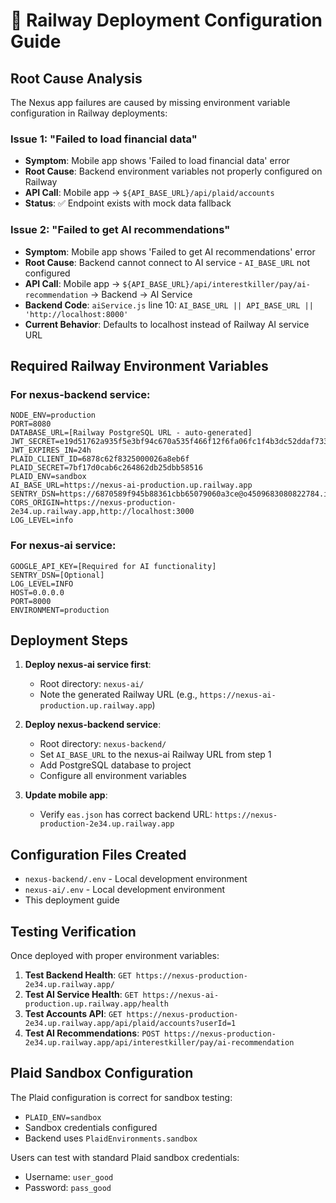 # 🚀 Railway Deployment Configuration Guide

## Root Cause Analysis

The Nexus app failures are caused by missing environment variable configuration in Railway deployments:

### Issue 1: "Failed to load financial data"
- **Symptom**: Mobile app shows 'Failed to load financial data' error
- **Root Cause**: Backend environment variables not properly configured on Railway
- **API Call**: Mobile app → `${API_BASE_URL}/api/plaid/accounts`
- **Status**: ✅ Endpoint exists with mock data fallback

### Issue 2: "Failed to get AI recommendations"  
- **Symptom**: Mobile app shows 'Failed to get AI recommendations' error
- **Root Cause**: Backend cannot connect to AI service - `AI_BASE_URL` not configured
- **API Call**: Mobile app → `${API_BASE_URL}/api/interestkiller/pay/ai-recommendation` → Backend → AI Service
- **Backend Code**: `aiService.js` line 10: `AI_BASE_URL || API_BASE_URL || 'http://localhost:8000'`
- **Current Behavior**: Defaults to localhost instead of Railway AI service URL

## Required Railway Environment Variables

### For nexus-backend service:
```
NODE_ENV=production
PORT=8080
DATABASE_URL=[Railway PostgreSQL URL - auto-generated]
JWT_SECRET=e19d51762a935f5e3bf94c670a535f466f12f6fa06fc1f4b3dc52ddaf733efc6
JWT_EXPIRES_IN=24h
PLAID_CLIENT_ID=6878c62f8325000026a8eb6f
PLAID_SECRET=7bf17d0cab6c264862db25dbb58516
PLAID_ENV=sandbox
AI_BASE_URL=https://nexus-ai-production.up.railway.app
SENTRY_DSN=https://6870589f945b88361cbb65079060a3ce@o4509683080822784.ingest.us.sentry.io/4509683186204672
CORS_ORIGIN=https://nexus-production-2e34.up.railway.app,http://localhost:3000
LOG_LEVEL=info
```

### For nexus-ai service:
```
GOOGLE_API_KEY=[Required for AI functionality]
SENTRY_DSN=[Optional]
LOG_LEVEL=INFO
HOST=0.0.0.0
PORT=8000
ENVIRONMENT=production
```

## Deployment Steps

1. **Deploy nexus-ai service first**:
   - Root directory: `nexus-ai/`
   - Note the generated Railway URL (e.g., `https://nexus-ai-production.up.railway.app`)

2. **Deploy nexus-backend service**:
   - Root directory: `nexus-backend/`
   - Set `AI_BASE_URL` to the nexus-ai Railway URL from step 1
   - Add PostgreSQL database to project
   - Configure all environment variables

3. **Update mobile app**:
   - Verify `eas.json` has correct backend URL: `https://nexus-production-2e34.up.railway.app`

## Configuration Files Created

- `nexus-backend/.env` - Local development environment
- `nexus-ai/.env` - Local development environment  
- This deployment guide

## Testing Verification

Once deployed with proper environment variables:

1. **Test Backend Health**: `GET https://nexus-production-2e34.up.railway.app/`
2. **Test AI Service Health**: `GET https://nexus-ai-production.up.railway.app/health`
3. **Test Accounts API**: `GET https://nexus-production-2e34.up.railway.app/api/plaid/accounts?userId=1`
4. **Test AI Recommendations**: `POST https://nexus-production-2e34.up.railway.app/api/interestkiller/pay/ai-recommendation`

## Plaid Sandbox Configuration

The Plaid configuration is correct for sandbox testing:
- `PLAID_ENV=sandbox`
- Sandbox credentials configured
- Backend uses `PlaidEnvironments.sandbox`

Users can test with standard Plaid sandbox credentials:
- Username: `user_good`
- Password: `pass_good`